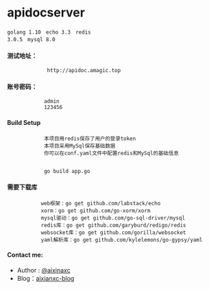 # apidocserver

<code>golang 1.10</code> &nbsp; <code>echo 3.3</code> &nbsp; <code>redis 3.0.5</code> &nbsp; <code>mysql 8.0</code>

#### 测试地址：
                 http://apidoc.amagic.top

#### 账号密码：
                admin
                123456


#### Build Setup
                本项目用redis保存了用户的登录token
                本项目采用MySql保存基础数据
                你可以在conf.yaml文件中配置redis和MySql的基础信息


                go build app.go

#### 需要下载库
               web框架：go get github.com/labstack/echo
               xorm：go get github.com/go-xorm/xorm
               mysql驱动：go get github.com/go-sql-driver/mysql
               redis库：go get github.com/garyburd/redigo/redis
               websocket库：go get github.com/gorilla/websocket
               yaml解析库：go get github.com/kylelemons/go-gypsy/yaml



#### Contact me:
* Author : [@aixinaxc][1]
* Blog：[aixianxc-blog][2]

[1]: http://www.amagic.top/
[2]: https://blog.csdn.net/aixinaxc/
